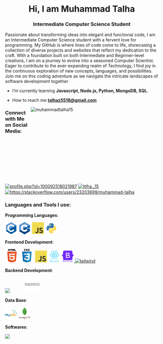 <h1 align="center">Hi, I am Muhammad Talha </h1>

<h3 align="center">
    Intermediate Computer Science Student
</h3>

<p align="left">
Passionate about transforming ideas into elegant and functional code, I am an Intermediate Computer Science student with a fervent love for programming. My GitHub is where lines of code come to life, showcasing a collection of diverse projects and websites that reflect my dedication to the craft. With a foundation built on both Intermediate and Beginner-level creations, I am on a journey to evolve into a seasoned Computer Scientist. Eager to contribute to the ever-expanding realm of Technology, I find joy in the continuous exploration of new concepts, languages, and possibilities. Join me on this coding adventure as we navigate the intricate landscapes of software development together
</p>

- I’m currently learning **Javascript, Node.js, Python, MongoDB, SQL**.

- How to reach me **talhaz5518@gmail.com**

<img align="right"
src="https://user-images.githubusercontent.com/115187902/230700872-d5f44b85-56c7-4e27-80a4-6e2db901e60c.gif"
alt="muhammadtalha15" height="250" width="420"/>

<h3 align="left">
Connect with Me on Social Media:
</h3>

<p align="left">
    <a href="https://fb.com/profile.php?id=100092518021987" target="blank"><img align="center"
    src="https://raw.githubusercontent.com/rahuldkjain/github-profile-readme-generator/master/src/images/icons/Social/facebook.svg"
    alt="profile.php?id=100092518021987" height="30" width="40" /></a>
    <a href="https://instagram.com/ttlha._15" target="blank"><img align="center"
    src="https://raw.githubusercontent.com/rahuldkjain/github-profile-readme-generator/master/src/images/icons/Social/instagram.svg"
    alt="ttlha._15" height="30" width="40" /></a>
    <a href="https://stackoverflow.com/users/https://stackoverflow.com/users/23203699/muhammad-talha" target="blank"><img align="center" src="https://upload.wikimedia.org/wikipedia/commons/thumb/e/ef/Stack_Overflow_icon.svg/768px-Stack_Overflow_icon.svg.png" alt="https://stackoverflow.com/users/23203699/muhammad-talha" height="40" width="40" /></a>
</p>

<h3 align="left">
Languages and Tools I use:
</h3>

**Programming Languages**:

<p align="left">
    <a style="color: transparent;" href="https://www.cprogramming.com/" target="_blank" rel="noreferrer"> <img
    src="https://raw.githubusercontent.com/devicons/devicon/master/icons/c/c-original.svg" alt="c" width="40"
    height="40" /></a>
    <a style="color: transparent;" href="https://www.w3schools.com/cpp/" target="_blank" rel="noreferrer"> <img
    src="https://raw.githubusercontent.com/devicons/devicon/master/icons/cplusplus/cplusplus-original.svg"
    alt="cplusplus" width="40" height="40" /></a>
    <a style="color: transparent;" href="https://developer.mozilla.org/en-US/docs/Web/JavaScript"
    target="_blank" rel="noreferrer"> <img
    src="https://raw.githubusercontent.com/devicons/devicon/master/icons/javascript/javascript-original.svg"
    alt="javascript" width="40" height="40" /> </a>
    <a style="color: transparent;" href="https://www.python.org" target="_blank"
    rel="noreferrer"> <img
    src="https://raw.githubusercontent.com/devicons/devicon/master/icons/python/python-original.svg"
    alt="python" width="40" height="40" /> </a>
</p>

**Frontend Development**:
<p align="left">
    <a style="color: transparent;" href="https://www.w3.org/html/" target="_blank" rel="noreferrer"> <img
    src="https://raw.githubusercontent.com/devicons/devicon/master/icons/html5/html5-original-wordmark.svg"
    alt="html5" width="45" height="45" /></a>
    <a style="color: transparent;" href="https://www.w3schools.com/css/" target="_blank"
    rel="noreferrer"><img src="https://raw.githubusercontent.com/devicons/devicon/master/icons/css3/css3-original-wordmark.svg"
    alt="css3" width="45" height="45" /> </a>
    <a style="color: transparent;" href="https://developer.mozilla.org/en-US/docs/Web/JavaScript"
    target="_blank" rel="noreferrer"> <img
    src="https://raw.githubusercontent.com/devicons/devicon/master/icons/javascript/javascript-original.svg"
    alt="javascript" width="40" height="40" /> </a>
    <a style="color: transparent;" href="https://reactjs.org/" target="_blank" rel="noreferrer">
    <img src="https://raw.githubusercontent.com/devicons/devicon/master/icons/react/react-original-wordmark.svg"
    alt="react" width="40" height="40" /> </a>
    <a href="https://getbootstrap.com" target="_blank" rel="noreferrer"> <img src="https://raw.githubusercontent.com/devicons/devicon/master/icons/bootstrap/bootstrap-plain-wordmark.svg" alt="bootstrap" width="40" height="40"/> </a>
    <a href="https://tailwindcss.com/" target="_blank" rel="noreferrer"> <img src="https://www.vectorlogo.zone/logos/tailwindcss/tailwindcss-icon.svg" alt="tailwind" width="40" height="40"/> </a>
</p>

**Backend Development**:
<p align="left">
    <a style="color: transparent;" href="https://nodejs.org" target="_blank" rel="noreferrer">
    <img src="https://cdn-icons-png.flaticon.com/512/5968/5968322.png"
    alt="nodejs" width="40" height="40" /> </a> 
    <a style="color: transparent;" href="https://expressjs.com" target="_blank" rel="noreferrer">
    <img src="https://raw.githubusercontent.com/devicons/devicon/master/icons/express/express-original-wordmark.svg"
    alt="express" width="50" height="50" /></a>
</p>

**Data Base**:
<p align="left">
    <a style="color: transparent;" href="https://www.mysql.com/" target="_blank"
    rel="noreferrer"> <img
    src="https://raw.githubusercontent.com/devicons/devicon/master/icons/mysql/mysql-original-wordmark.svg"
    alt="mysql" width="40" height="40" /> </a> 
    <a href="https://www.mongodb.com/" target="_blank" rel="noreferrer"> <img src="https://raw.githubusercontent.com/devicons/devicon/master/icons/mongodb/mongodb-original-wordmark.svg" alt="mongodb" width="40" height="40"/> </a>
</p>

**Softwares**:
<p align="left">
    <a style="color: transparent;" href="https://www.figma.com/" target="_blank"
    rel="noreferrer"> <img src="https://www.vectorlogo.zone/logos/figma/figma-icon.svg" alt="figma" width="40"
    height="40" /></a>
</p>
